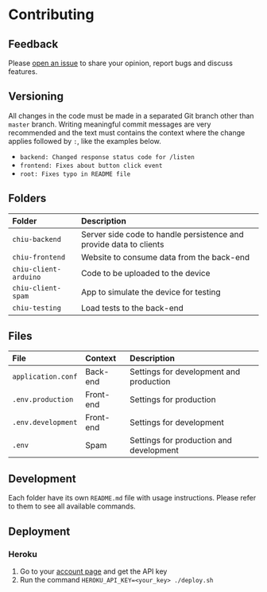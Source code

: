 # Contributing

## Feedback

Please [open an issue](https://github.com/lucasvalenteds/chiu/issues/new) to share your opinion, report bugs and discuss features.

## Versioning

All changes in the code must be made in a separated Git branch other than `master` branch. Writing meaningful commit messages are very recommended and the text must contains the context where the change applies followed by `:`, like the examples below.

* `backend: Changed response status code for /listen`
* `frontend: Fixes about button click event`
* `root: Fixes typo in README file`

## Folders

| Folder | Description |
| :--- | :--- |
| `chiu-backend` | Server side code to handle persistence and provide data to clients |
| `chiu-frontend` | Website to consume data from the back-end |
| `chiu-client-arduino` | Code to be uploaded to the device |
| `chiu-client-spam` | App to simulate the device for testing |
| `chiu-testing` | Load tests to the back-end |

## Files

| File | Context | Description |
| :--- | :--- | :--- |
| `application.conf` | Back-end | Settings for development and production |
| `.env.production` | Front-end | Settings for production |
| `.env.development` | Front-end | Settings for development |
| `.env` | Spam | Settings for production and development |

## Development

Each folder have its own `README.md` file with usage instructions. Please refer to them to see all available commands.

## Deployment

### Heroku

1. Go to your [account page](https://dashboard.heroku.com/account) and get the API key 
2. Run the command `HEROKU_API_KEY=<your_key> ./deploy.sh`
